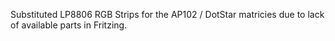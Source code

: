 Substituted LP8806 RGB Strips for the AP102 / DotStar matricies due to lack of available parts in Fritzing.
